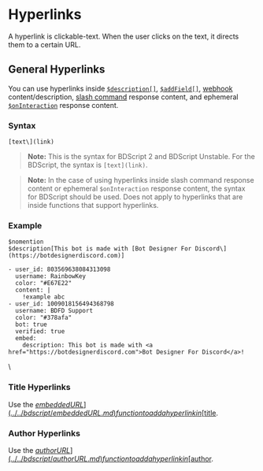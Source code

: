# Hyperlinks
A hyperlink is clickable-text. When the user clicks on the text, it directs them to a certain URL.

## General Hyperlinks
You can use hyperlinks inside [`$description[]`](../../bdscript/description.md), [`$addField[]`](../../bdscript/addField.md), [webhook](../../guides/general/webhooks.md) content/description, [slash command](../../guides/general/interactions/slashCommands/aboutSlashCommands.md) response content, and ephemeral [`$onInteraction`](../../callbacks/onInteraction.md) response content.

### Syntax
```
[text\](link)
```
> **Note:** This is the syntax for BDScript 2 and BDScript Unstable. For the BDScript, the syntax is `[text](link)`.

> **Note:** In the case of using hyperlinks inside slash command response content or ephemeral `$onInteraction` response content, the syntax for BDScript should be used. Does not apply to hyperlinks that are inside functions that support hyperlinks. 

### Example
```
$nomention
$description[This bot is made with [Bot Designer For Discord\](https://botdesignerdiscord.com)]
```

```
- user_id: 803569638084313098
  username: RainbowKey
  color: "#E67E22"
  content: |
    !example abc
- user_id: 1009018156494368798
  username: BDFD Support
  color: "#378afa"
  bot: true
  verified: true
  embed: 
    description: This bot is made with <a href="https://botdesignerdiscord.com">Bot Designer For Discord</a>!
```
\

### Title Hyperlinks
Use the [$embeddedURL](../../bdscript/embeddedURL.md) function to add a hyperlink in [$title](../../bdscript/title.md).

### Author Hyperlinks
Use the [$authorURL](../../bdscript/authorURL.md) function to add a hyperlink in [$author](../../bdscript/author.md).
